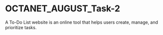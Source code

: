 # OCTANET_AUGUST_Task-2
A To-Do List website is an online tool that helps users create, manage, and prioritize tasks.
